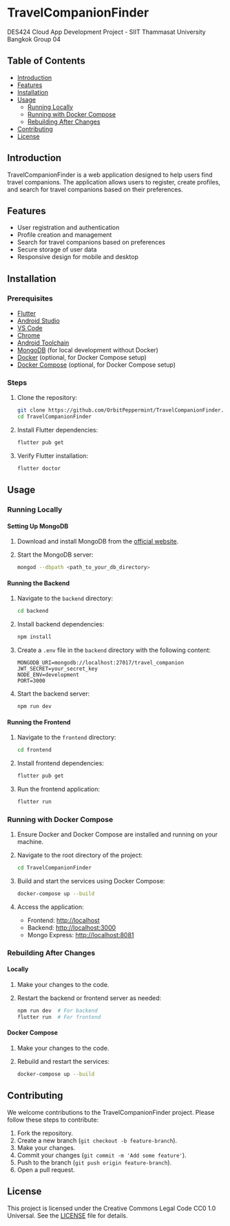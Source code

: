 # TravelCompanionFinder

DES424 Cloud App Development Project - SIIT Thammasat University Bangkok Group 04

## Table of Contents

- [Introduction](#introduction)
- [Features](#features)
- [Installation](#installation)
- [Usage](#usage)
  - [Running Locally](#running-locally)
  - [Running with Docker Compose](#running-with-docker-compose)
  - [Rebuilding After Changes](#rebuilding-after-changes)
- [Contributing](#contributing)
- [License](#license)

## Introduction

TravelCompanionFinder is a web application designed to help users find travel companions. The application allows users to register, create profiles, and search for travel companions based on their preferences.

## Features

- User registration and authentication
- Profile creation and management
- Search for travel companions based on preferences
- Secure storage of user data
- Responsive design for mobile and desktop

## Installation

### Prerequisites

- [Flutter](https://docs.flutter.dev/get-started/install)
- [Android Studio](https://developer.android.com/studio)
- [VS Code](https://code.visualstudio.com/)
- [Chrome](https://www.google.com/chrome/)
- [Android Toolchain](https://developer.android.com/studio/command-line)
- [MongoDB](https://www.mongodb.com/try/download/community) (for local development without Docker)
- [Docker](https://www.docker.com/products/docker-desktop) (optional, for Docker Compose setup)
- [Docker Compose](https://docs.docker.com/compose/install/) (optional, for Docker Compose setup)

### Steps

1. Clone the repository:

    ```sh
    git clone https://github.com/OrbitPeppermint/TravelCompanionFinder.git
    cd TravelCompanionFinder
    ```

2. Install Flutter dependencies:

    ```sh
    flutter pub get
    ```

3. Verify Flutter installation:

    ```sh
    flutter doctor
    ```

## Usage

### Running Locally

#### Setting Up MongoDB

1. Download and install MongoDB from the [official website](https://www.mongodb.com/try/download/community).

2. Start the MongoDB server:

    ```sh
    mongod --dbpath <path_to_your_db_directory>
    ```

#### Running the Backend

1. Navigate to the `backend` directory:

    ```sh
    cd backend
    ```

2. Install backend dependencies:

    ```sh
    npm install
    ```

3. Create a `.env` file in the `backend` directory with the following content:

    ```env
    MONGODB_URI=mongodb://localhost:27017/travel_companion
    JWT_SECRET=your_secret_key
    NODE_ENV=development
    PORT=3000
    ```

4. Start the backend server:

    ```sh
    npm run dev
    ```

#### Running the Frontend

1. Navigate to the `frontend` directory:

    ```sh
    cd frontend
    ```

2. Install frontend dependencies:

    ```sh
    flutter pub get
    ```

3. Run the frontend application:

    ```sh
    flutter run
    ```

### Running with Docker Compose

1. Ensure Docker and Docker Compose are installed and running on your machine.

2. Navigate to the root directory of the project:

    ```sh
    cd TravelCompanionFinder
    ```

3. Build and start the services using Docker Compose:

    ```sh
    docker-compose up --build
    ```

4. Access the application:
    - Frontend: [http://localhost](http://localhost)
    - Backend: [http://localhost:3000](http://localhost:3000)
    - Mongo Express: [http://localhost:8081](http://localhost:8081)

### Rebuilding After Changes

#### Locally

1. Make your changes to the code.
2. Restart the backend or frontend server as needed:

    ```sh
    npm run dev  # For backend
    flutter run  # For frontend
    ```

#### Docker Compose

1. Make your changes to the code.
2. Rebuild and restart the services:

    ```sh
    docker-compose up --build
    ```

## Contributing

We welcome contributions to the TravelCompanionFinder project. Please follow these steps to contribute:

1. Fork the repository.
2. Create a new branch (`git checkout -b feature-branch`).
3. Make your changes.
4. Commit your changes (`git commit -m 'Add some feature'`).
5. Push to the branch (`git push origin feature-branch`).
6. Open a pull request.

## License

This project is licensed under the Creative Commons Legal Code CC0 1.0 Universal. See the [LICENSE](LICENSE) file for details.
